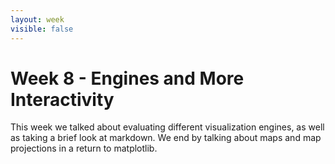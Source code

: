 ```yaml
---
layout: week
visible: false
---
```


# Week 8 - Engines and More Interactivity

This week we talked about evaluating different visualization engines, as well
as taking a brief look at markdown.  We end by talking about maps and map
projections in a return to matplotlib.
